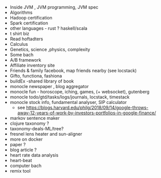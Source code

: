 
* Inside JVM , JVM programming, JVM spec
* Algorithms
* Hadoop certification
* Spark certification
* other languages - rust ? haskell/scala
* t shirt biz
* Read hoftadters
* Calculus
* Genetics, science ,physics, complexity
* Some bach
* A/B framework
* Affiliate inventory site
* Friends & family facebook, map friends nearby (see locstack)
* Gifto, functiona, fashiona
* buildEx -shared library of book
* monocle newspaper , blog aggregator
* monocle fun - horoscope, iching, games, (+ websocket), gutenberg
* monocle todo/gtd/tasks/logs/journals, locstack, timestack
* monocle stock info, fundamental analyser, SIP calculator
    * see https://blogs.harvard.edu/philg/2018/09/14/google-throws-away-12-years-of-work-by-investors-portfolios-in-google-finance/
* markov sentence maker
* clojure taxonomy ?
* taxonomy-deals-ML/tree?
* fresnel lens heater and sun-aligner
* more on docker  
* paper ?
* blog article ?
* heart rate data analysis
* heart-beat
* computer bach
* remix tool

 
